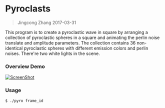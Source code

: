 # Pyroclasts

>Jingcong Zhang		2017-03-31

This program is to create a pyroclastic wave in square by arranging a collection of pyroclastic spheres in a square and 
animating the perlin noise translate and amplitude parameters. 
The collection contains 36 non-identical pyroclastic spheres with different emission colors and perlin noises. 
There're two white lights in the scene.

### Overview Demo
[![ScreenShot](https://cloud.githubusercontent.com/assets/16331066/24681869/0b055614-1965-11e7-87df-f5720d424c91.png)](https://vimeo.com/211574184)

### Usage
```sh
$ ./pyro frame_id
```
